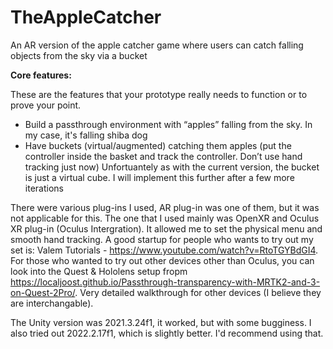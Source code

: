 # TheAppleCatcher
 An AR version of the apple catcher game where users can catch falling objects from the sky via a bucket

**Core features:** 

These are the features that your prototype really needs to function or to prove your point.

- Build a passthrough environment with “apples” falling from the sky. In my case, it's falling shiba dog
- Have buckets (virtual/augmented) catching them apples (put the controller inside the basket and track the controller. Don’t use hand tracking just now) Unfortuantely as with the current version, the bucket is just a virtual cube. I will implement this further after a few more iterations

There were various plug-ins I used, AR plug-in was one of them, but it was not applicable for this. The one that I used mainly was OpenXR and Oculus XR plug-in (Oculus Intergration). It allowed me to set the physical menu and smooth hand tracking. A good startup for people who wants to try out my set is: Valem Tutorials - https://www.youtube.com/watch?v=RtoTGYBdGI4. For those who wanted to try out other devices other than Oculus, you can look into the Quest & Hololens setup fropm https://localjoost.github.io/Passthrough-transparency-with-MRTK2-and-3-on-Quest-2Pro/. Very detailed walkthrough for other devices (I believe they are interchangable).

The Unity version was 2021.3.24f1, it worked, but with some bugginess. I also tried out 2022.2.17f1, which is slightly better. I'd recommend using that.
